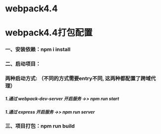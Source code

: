 # webpack4.4
# webpack4.4打包配置

### 一、安装依赖：npm i install

### 二、启动项目：
### 两种启动方式: （不同的方式需要entry不同, 这两种都配置了跨域代理）
##### 1.通过 webpack-dev-server 开启服务 ->> npm run start
##### 1.通过 express 开启服务 ->> npm run server

### 三、项目打包：npm run build

